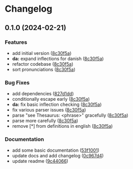 # Changelog

## 0.1.0 (2024-02-21)


### Features

* add initial version ([8c30f5a](https://github.com/jolars/wikiglot/commit/8c30f5aedb7f0cfc67eb03040b2596dbd482570e))
* **da:** expand inflections for danish ([8c30f5a](https://github.com/jolars/wikiglot/commit/8c30f5aedb7f0cfc67eb03040b2596dbd482570e))
* refactor codebase ([8c30f5a](https://github.com/jolars/wikiglot/commit/8c30f5aedb7f0cfc67eb03040b2596dbd482570e))
* sort pronunciations ([8c30f5a](https://github.com/jolars/wikiglot/commit/8c30f5aedb7f0cfc67eb03040b2596dbd482570e))


### Bug Fixes

* add dependencies ([827d1dd](https://github.com/jolars/wikiglot/commit/827d1dde5e040bb1df4ec22e89377eaccd15b6c0))
* conditionally escape early ([8c30f5a](https://github.com/jolars/wikiglot/commit/8c30f5aedb7f0cfc67eb03040b2596dbd482570e))
* **da:** fix basic inflection checking ([8c30f5a](https://github.com/jolars/wikiglot/commit/8c30f5aedb7f0cfc67eb03040b2596dbd482570e))
* fix various parser issues ([8c30f5a](https://github.com/jolars/wikiglot/commit/8c30f5aedb7f0cfc67eb03040b2596dbd482570e))
* parse "see Thesaurus: &lt;phrase&gt;" gracefully ([8c30f5a](https://github.com/jolars/wikiglot/commit/8c30f5aedb7f0cfc67eb03040b2596dbd482570e))
* parse more carefully ([8c30f5a](https://github.com/jolars/wikiglot/commit/8c30f5aedb7f0cfc67eb03040b2596dbd482570e))
* remove [*] from definitions in english ([8c30f5a](https://github.com/jolars/wikiglot/commit/8c30f5aedb7f0cfc67eb03040b2596dbd482570e))


### Documentation

* add some basic documentation ([53f1001](https://github.com/jolars/wikiglot/commit/53f1001e5bb374999c6ffab40ac264151a90aa57))
* update docs and add changelog ([0c967d4](https://github.com/jolars/wikiglot/commit/0c967d410e0ce593fd14350a755301f26e835535))
* update readme ([9c44066](https://github.com/jolars/wikiglot/commit/9c440662a08c00b578f0e76c1bcc7fe27a780447))
